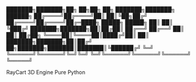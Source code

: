 ███████╗███████╗██╗     ██╗██╗  ██╗        ███████╗███████╗ ██████╗ 
██╔════╝██╔════╝██║     ██║╚██╗██╔╝        ██╔════╝██╔════╝██╔═████╗
█████╗  █████╗  ██║     ██║ ╚███╔╝         ███████╗███████╗██║██╔██║
██╔══╝  ██╔══╝  ██║     ██║ ██╔██╗         ╚════██║╚════██║████╔╝██║
██║     ███████╗███████╗██║██╔╝ ██╗███████╗███████║███████║╚██████╔╝
╚═╝     ╚══════╝╚══════╝╚═╝╚═╝  ╚═╝╚══════╝╚══════╝╚══════╝ ╚═════╝ 

RayCart 3D Engine Pure Python
